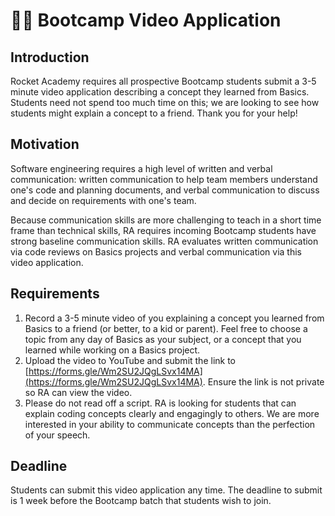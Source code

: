 # 🧑‍🏫 Bootcamp Video Application

## Introduction

Rocket Academy requires all prospective Bootcamp students submit a 3-5 minute video application describing a concept they learned from Basics. Students need not spend too much time on this; we are looking to see how students might explain a concept to a friend. Thank you for your help!

## Motivation

Software engineering requires a high level of written and verbal communication: written communication to help team members understand one's code and planning documents, and verbal communication to discuss and decide on requirements with one's team.

Because communication skills are more challenging to teach in a short time frame than technical skills, RA requires incoming Bootcamp students have strong baseline communication skills. RA evaluates written communication via code reviews on Basics projects and verbal communication via this video application.

## Requirements

1. Record a 3-5 minute video of you explaining a concept you learned from Basics to a friend \(or better, to a kid or parent\). Feel free to choose a topic from any day of Basics as your subject, or a concept that you learned while working on a Basics project.
2. Upload the video to YouTube and submit the link to [https://forms.gle/Wm2SU2JQgLSvx14MA](https://forms.gle/Wm2SU2JQgLSvx14MA). Ensure the link is not private so RA can view the video.
3. Please do not read off a script. RA is looking for students that can explain coding concepts clearly and engagingly to others. We are more interested in your ability to communicate concepts than the perfection of your speech.

## Deadline

Students can submit this video application any time. The deadline to submit is 1 week before the Bootcamp batch that students wish to join.

